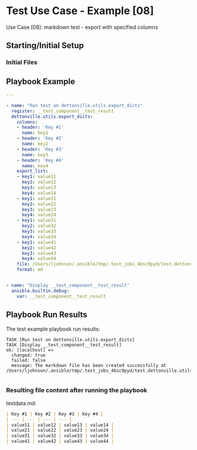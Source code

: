 
# Test Use Case - Example [08]

Use Case [08]: markdown test - export with specified columns


## Starting/Initial Setup

### Initial Files


## Playbook Example


```yaml
---

- name: "Run test on dettonville.utils.export_dicts"
  register: __test_component__test_result
  dettonville.utils.export_dicts:
    columns:
    - header: 'Key #1'
      name: key1
    - header: 'Key #2'
      name: key2
    - header: 'Key #3'
      name: key3
    - header: 'Key #4'
      name: key4
    export_list:
    - key1: value11
      key2: value12
      key3: value13
      key4: value14
    - key1: value21
      key2: value22
      key3: value23
      key4: value24
    - key1: value31
      key2: value32
      key3: value33
      key4: value34
    - key1: value41
      key2: value42
      key3: value43
      key4: value44
    file: /Users/ljohnson/.ansible/tmp/.test_jobs_4bsc9pyd/test.dettonville.utils/tests/dettonville/utils/main/export_dicts/testrun/testdata.md
    format: md


- name: "Display __test_component__test_result"
  ansible.builtin.debug:
    var: __test_component__test_result

```



## Playbook Run Results

The test example playbook run results:

```shell
TASK [Run test on dettonville.utils.export_dicts]
TASK [Display __test_component__test_result]
ok: [localhost] =>
  changed: true
  failed: false
  message: The markdown file has been created successfully at /Users/ljohnson/.ansible/tmp/.test_jobs_4bsc9pyd/test.dettonville.utils/tests/dettonville/utils/main/export_dicts/testrun/testdata.md


```


### Resulting file content after running the playbook

testdata.md:
```md
| Key #1 | Key #2 | Key #3 | Key #4 |
| --- | --- | --- | --- |
| value11 | value12 | value13 | value14 |
| value21 | value22 | value23 | value24 |
| value31 | value32 | value33 | value34 |
| value41 | value42 | value43 | value44 |

```

